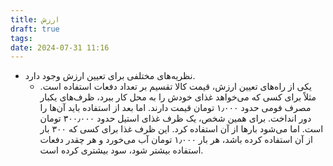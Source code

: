 ```yaml
---
title: ارزش
draft: true
tags: 
date: 2024-07-31 11:16
---
```


- نظریه‌های مختلفی برای تعیین ارزش وجود دارد.
	- یکی از راه‌های تعیین ارزش، قیمت کالا تقسیم بر تعداد دفعات استفاده است. مثلاً برای کسی که می‌خواهد غذای خودش را به محل کار ببرد، ظرف‌های یکبار مصرف فومی حدود ۱٫۰۰۰ تومان قیمت دارند. اما بعد از استفاده باید آن‌ها را دور انداخت. برای همین شخص، یک ظرف غذای استیل حدود  ۳۰۰٫۰۰۰ تومان است. اما می‌شود بارها از آن استفاده کرد. این ظرف غذا برای کسی که ۳۰۰ بار از آن استفاده کرده باشد، هر بار ۱٫۰۰۰ تومان آب می‌خورد و هر چقدر دفعات استفاده بیشتر شود، سود بیشتری کرده است.










